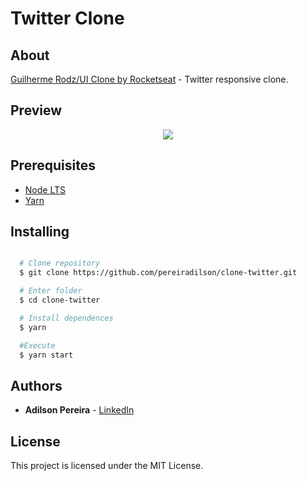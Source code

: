 # Twitter Clone

## About

[Guilherme Rodz/UI Clone by Rocketseat](https://www.youtube.com/watch?v=K-8z_4xvT3o) - Twitter responsive clone.

## Preview

<div align="center">
  <img src="https://ik.imagekit.io/rlpwchithd/Captura_de_Tela_2020-07-11_a_s_14.34.39_Yqs_Jait6.png">
</div>

## Prerequisites

- [Node LTS](https://nodejs.org/en/)
- [Yarn](https://classic.yarnpkg.com/pt-BR/)

## Installing

```bash

  # Clone repository
  $ git clone https://github.com/pereiradilson/clone-twitter.git

  # Enter folder
  $ cd clone-twitter

  # Install dependences
  $ yarn

  #Execute
  $ yarn start

```

## Authors

* **Adilson Pereira** - [LinkedIn](https://www.linkedin.com/in/pereiradilson/)

## License

This project is licensed under the MIT License.
